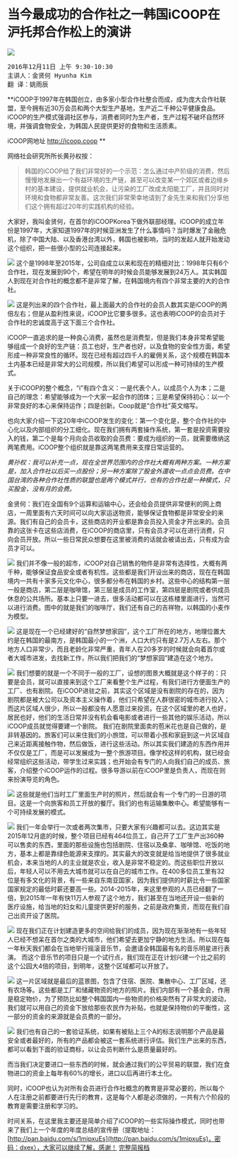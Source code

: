 # 当今最成功的合作社之一韩国iCOOP在沪托邦合作松上的演讲
![](/assets/5.3.1.jpeg)

<pre>2016年12月11日 上午 9:30-10:30
主讲人：金贤何 Hyunha Kim
翻 译：姚雨辰</pre>

**iCOOP于1997年在韩国创立，由多家小型合作社整合而成，成为庞大合作社联盟，至今拥有近30万会员和两个大型生产基地，生产近二千种公平健康食品。iCOOP的生产模式强调社区参与，消费者同时为生产者，生产过程不破坏自然环境，并强调食物安全，为韩国人民提供更好的食物和生活质素。

iCOOP网地址 http://icoop.coop **

网络社会研究所所长黄孙权按：
> 韩国的iCOOP给了我们非常好的一个示范：怎么通过中产阶级的消费，然后慢慢地发展出一个有益环境的生产链，甚至可以改变某一个郊区或者边缘乡村的基本建设，提供就业机会，让污染的工厂改成太阳能工厂，并且同时对环境和食物都非常友善。这次我们非常荣幸地请到了金先生来和我们分享他们这个拥有超过20年的实践机构的经验。

大家好，我叫金贤何，在首尔的iCOOPKorea下做外联部经理。iCOOP的成立年份是1997年，大家知道1997年的时候亚洲发生了什么事情吗？当时爆发了金融危机，除了中国大陆、以及香港台湾以外，韩国也被影响，当时的发起人就开始发动这个组织，把一些很小型的公司连接起来。


![](/assets/5.3.2.jpeg)
这个是1998年至2015年，公司自成立以来和现在的精细对比：1998年只有6个合作社，现在发展到90个，希望在明年的时候会员能够发展到24万人。其实韩国人到现在对合作社的概念都不是非常了解，在韩国境内有四个非常主要的大的合作社。



![](/assets/5.3.3.jpeg)
这是列出来的四个合作社，最上面最大的合作社的会员人数其实是iCOOP的两倍左右；但是从盈利性来说，iCOOP比它要多很多。这也表明iCOOP的会员对于合作社的忠诚度高于这下面三个合作社。

iCOOP一直追求的是一种良心消费，虽然也是消费型，但是我们本身非常希望能够组成一个良好的生产链：员工也好，生产者也好，以及食物的安全性方面，希望形成一种非常良性的循环。现在已经有超过四千人的雇佣关系，这个规模在韩国本土内基本已经是非常大的公司规模，所以我们希望可以形成一种可持续的生产模式。

关于iCOOP的整个概念，“i”有四个含义：一是代表个人，以成员个人为本；二是自己的理念：希望能够成为一个大家一起合作的团体；三是希望保持初心：以一个非常良好的本心来保持运作；四是创新。Coop就是“合作社”英文缩写。

也向大家介绍一下这20年中iCOOP发生的变化：第一个变化是，整个合作社的中心化以及内部组织的分工细化。现在我们拥有两套操作系统，第一套是投资需要投入的钱，第二个是每个月向会员收取的会员费：要成为组织的一员，就需要缴纳这两笔费用。iCOOP整个组织就是靠这两笔费用来支撑日常运营的。

_黄孙权：我可以补充一点，现在全世界范围内的合作社大概有两种方案。一种方案是，加入合作社以后买一点股份；另一种方案除了股金外還收一点点会员费。在中国台湾的各种合作社性质的联盟也是两个模式并行，也有的合作社是一种模式，只买股金，没有月的会费。_

金贤何：我们在全国有9个运算和运输中心，还会给会员提供非常便利的网上商店，一周里面有六天时间可以向大家运送物资，能够保证食物都是非常安全的来源。我们有自己的会员卡，这些商店的开业都是靠会员投入资金才开出来的。会员靠的这张卡在这些店消费，在iCOOP的商店里，只有会员才可以在进行消费，只向会员开放。所以一些日常民众想要在这里被消费的话就会被请出去，只有成为会员才可以。



![](/assets/5.3.4.jpeg)
我们并不像一般的超市，iCOOP对自己销售的物件是非常有选择性，大概有两千种，能够保证食品安全或者有机性。这些都是我们开设出来的商店，现在在韩国境内一共有十家多元文化中心，很多都分布在韩国的乡村。这些中心的结构第一层一般是商店，第二层是咖啡馆，第三层是成员的工作室，第四层是剧院或者供成员休息的公共场所。基本上只要一进去，很多活动都可以在这栋楼里面进行，当然可以进行消费。图中的就是我们的咖啡厅，我们还有自己的吉祥物，以韩国的小麦作为模型。


![](/assets/5.3.5.jpeg)
这是现在一个已经建好的“自然梦想家园”，这个工厂所在的地方，地理位置大约是在韩国的最南方，是韩国最小的一个洲，人口大约只有是2.7万人左右。那个地方人口非常少，而且老龄化非常严重，青年人在20多岁的时候就会向着首尔或者大城市进发，去找新工作，所以我们把我们的“梦想家园”建造在这个地方。



![](/assets/5.3.6.jpeg)
我们想要的就是一个不同于一般的工厂，设想的图景大概就是这个样子的：只要是会员，就可以直接来到这个工厂来看整个生产过程，有我们进行方便面生产的工厂、也有剧院。在iCOOP进驻之前，其实这个区域是没有剧院的存在的，因为剧院都是被大公司以及资本主义操作着，他们只希望在人群很密的城市进行投入；而这片区域人很少，所以一般都没有人愿意过来投资。在这个区域里的老人也好，居民也好，他们的生活日常并没有机会看电影或者进行一些其他的娱乐活动，所以iCOOP成员就觉得要建一个剧院。
我们在剧院里面卖的苞米花也是自己做的，是非转基因的。旅客们可以来住我们的小旅馆，可以带着小孩和家庭到这一片区域自己来近距离接触作物，然后做饭，进行这些活动。所以其实我们建造的东西作用并不仅仅是工厂，而是可以发展成为一整个旅游项目。像学校这样的机构，就已经会经常组织这些活动，带学生过来实践；也开始会有专门的人向我们自己的成员、旅客，介绍整个iCOOP运作的过程。很多导游以前在iCOOP里是负责人，而现在则来扮演导览的角色。



![](/assets/5.3.7.jpeg)
这些就是他们当时工厂里面生产时的照片，然后就会有一个专门的一日游的项目。这是一个向旅客和员工开放的餐厅。我们的也有运输集散中心。希望能够有一个可持续发展的模式。

![](/assets/5.3.8.jpeg)
我们一年会举行一次或者两次集市，只要大家有兴趣都可以去。这边其实是2015年12月底的时候，整个项目已经有464位员工，自己开了工厂生产出360种可以售卖的东西，里面的那些设施也包括剧院、住宿以及桑拿、咖啡馆、吃饭的地方，基本上都是靠绿色能源来支撑的。其实最大的改变就是给当地提供了很多就业机会，本来当地的人的主业就是农业，收入是非常不稳定的。而这些职位开放以后，年轻人可以不用去大城市就可以在自己的城市工作。在400多位员工里有32位是有多文化的背景，有一些来自东南亚国家，因为我们提供的时薪比令一些国家国家规定的最低时薪还要高一些。2014-2015年，来这里参观的人员已经翻了一倍，到2015年一年有快11万人参观了这个地方，我们甚至在当地还开设一些新的医疗设施，给当地的妇女和儿童提供更好的服务，之前是政府集资，而现在我们自己出资开设了医院。


![](/assets/5.3.9.jpeg)
现在我们正在计划建造更多的空间给我们的成员，因为现在渐渐地有一些年轻人已经不想呆在首尔之类的大城市，他们希望去更加宁静的地方生活。所以现在每一年秋天我们都会在当地举行摇滚音乐节，会邀请全韩国最有名的音乐明星进行表演。
而这个音乐节的项目只是一个试行点，我们现在正在计划兴建一个比之前的这个公园大4倍的项目，到明年，这整个区域都可以开放了。

 


![](/assets/5.3.10.jpeg)
这一片区域就是最后的蓝景图，包含了住宿、医院、集散中心、工厂区域，还有农场等。这些都是工厂和储藏物资的地方的照片。我们内部有一个基金会，作用是稳定物价，为了预防比如整个韩国国内一些物资的价格突然有了非常大的波动，我们就可以用自己的资金下放给那些农民作为补贴，也就是保持物价的平衡性，这一部分的资金的来源就是会员费的一部分。



![](/assets/5.3.11.jpeg)
我们也有自己的一套验证系统，如果有被贴上三个A的标志说明那个产品是最安全或者最好的，所有的产品都会被这一套系统进行评估。我们生产出来的东西，都可以看到下面的验证商标，以让会员判断什么是质量最好的。

而当我们决定要进口一些东西的时候，就会通过我们的公平贸易的联盟，我们在食物进口的资金上每年有60%的增长，进口以后再进行本土化。

同时，iCOOP也认为对所有会员进行合作社概念的教育是非常必要的，所以每个人在注册之前都要进行先行的教育，这是每个人都是必须做的，一共有六个阶段的教育是需要注册和学习的。

时间关系，在这里我主要还是简单介绍了iCOOP的一些实际操作模式，同时也带来了我们上一个年度的年度总结的宣传册（提取地址：[http://pan.baidu.com/s/1mipxuEs](http://pan.baidu.com/s/1mipxuEs)，密码：dxex），大家可以继续了解，感谢！
[
完整简报档](https://www.slideshare.net/luruiyang/pptco-opi-coopkorea201609271)


